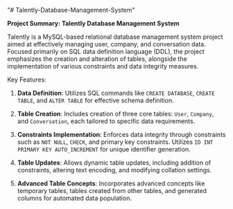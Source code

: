 "# Talently-Database-Management-System" 

**Project Summary: Talently Database Management System**

Talently is a MySQL-based relational database management system project aimed at effectively managing user, company, and conversation data. Focused primarily on SQL data definition language (DDL), the project emphasizes the creation and alteration of tables, alongside the implementation of various constraints and data integrity measures.

Key Features:

1. **Data Definition**: Utilizes SQL commands like `CREATE DATABASE`, `CREATE TABLE`, and `ALTER TABLE` for effective schema definition.

2. **Table Creation**: Includes creation of three core tables: `User`, `Company`, and `Conversation`, each tailored to specific data requirements.

3. **Constraints Implementation**: Enforces data integrity through constraints such as `NOT NULL`, `CHECK`, and primary key constraints. Utilizes `ID INT PRIMARY KEY AUTO_INCREMENT` for unique identifier generation.

4. **Table Updates**: Allows dynamic table updates, including addition of constraints, altering text encoding, and modifying collation settings.

5. **Advanced Table Concepts**: Incorporates advanced concepts like temporary tables, tables created from other tables, and generated columns for automated data population.
